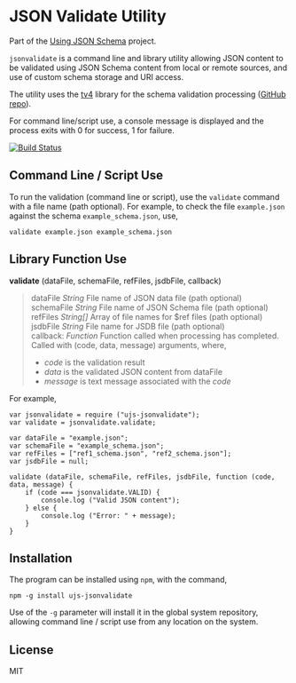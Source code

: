 # JSON Validate Utility

Part of the [Using JSON Schema](http://usingjsonschema.github.io) project.

```jsonvalidate``` is a command line and library utility allowing JSON content
to be validated using JSON Schema content from local or remote sources, and
use of custom schema storage and URI access.

The utility uses the [tv4](https://www.npmjs.org/package/tv4)
library for the schema validation processing
([GitHub repo](https://geraintluff.github.io/tv4)).

For command line/script use, a console message is displayed and the process
exits with 0 for success, 1 for failure.

[![Build Status](https://secure.travis-ci.org/usingjsonschema/ujs-jsonvalidate-nodejs.png?branch=master)](http://travis-ci.org/usingjsonschema/ujs-jsonvalidate-nodejs)

## Command Line / Script Use
To run the validation (command line or script), use the ```validate```
command with a file name (path optional). For example, to check the file
```example.json``` against the schema ```example_schema.json```, use,

    validate example.json example_schema.json

## Library Function Use
**validate** (dataFile, schemaFile, refFiles, jsdbFile, callback)

> dataFile *String* File name of JSON data file (path optional)  
> schemaFile *String* File name of JSON Schema file (path optional)  
> refFiles *String[]* Array of file names for $ref files (path optional)  
> jsdbFile *String* File name for JSDB file (path optional)  
> callback: *Function* Function called when processing has completed. Called
with (code, data, message) arguments, where,
>
> - *code* is the validation result
> - *data* is the validated JSON content from dataFile
> - *message* is text message associated with the *code*

For example,

    var jsonvalidate = require ("ujs-jsonvalidate");
    var validate = jsonvalidate.validate;

    var dataFile = "example.json";
    var schemaFile = "example_schema.json";
    var refFiles = ["ref1_schema.json", "ref2_schema.json"];
    var jsdbFile = null;

    validate (dataFile, schemaFile, refFiles, jsdbFile, function (code, data, message) {
        if (code === jsonvalidate.VALID) {
            console.log ("Valid JSON content");
        } else {
            console.log ("Error: " + message);
        }
    }

## Installation
The program can be installed using ```npm```, with the command,

    npm -g install ujs-jsonvalidate

Use of the ```-g``` parameter will install it in the global system repository,
allowing command line / script use from any location on the system.

## License
MIT